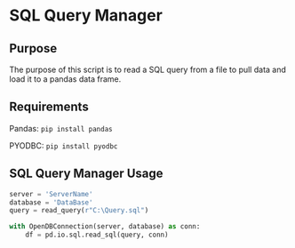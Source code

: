 # SQL Query Manager # 

## Purpose ## 
The purpose of this script is to read a SQL query from a file to pull data and load it to a pandas data frame. 

## Requirements ## 
Pandas: ```pip install pandas```

PYODBC: ```pip install pyodbc```

## SQL Query Manager Usage ## 
```python
server = 'ServerName'
database = 'DataBase'
query = read_query(r"C:\Query.sql")

with OpenDBConnection(server, database) as conn:
    df = pd.io.sql.read_sql(query, conn)
```